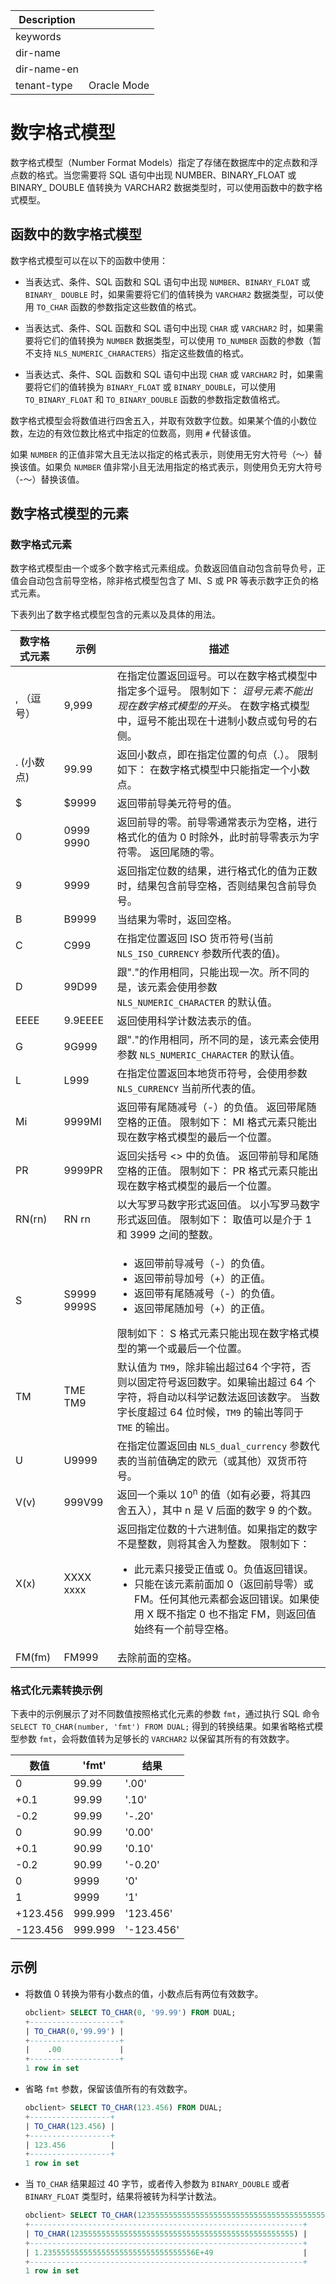 | Description   |                 |
|---------------|-----------------|
| keywords      |                 |
| dir-name      |                 |
| dir-name-en   |                 |
| tenant-type   | Oracle Mode     |

# 数字格式模型

数字格式模型（Number Format Models）指定了存储在数据库中的定点数和浮点数的格式。当您需要将 SQL 语句中出现 NUMBER、BINARY_FLOAT 或 BINARY_ DOUBLE 值转换为 VARCHAR2 数据类型时，可以使用函数中的数字格式模型。

## 函数中的数字格式模型

数字格式模型可以在以下的函数中使用：

* 当表达式、条件、SQL 函数和 SQL 语句中出现 `NUMBER`、`BINARY_FLOAT` 或 `BINARY_ DOUBLE` 时，如果需要将它们的值转换为 `VARCHAR2` 数据类型，可以使用 `TO_CHAR` 函数的参数指定这些数值的格式。

* 当表达式、条件、SQL 函数和 SQL 语句中出现 `CHAR` 或 `VARCHAR2` 时，如果需要将它们的值转换为 `NUMBER` 数据类型，可以使用 `TO_NUMBER` 函数的参数（暂不支持 `NLS_NUMERIC_CHARACTERS`）指定这些数值的格式。

* 当表达式、条件、SQL 函数和 SQL 语句中出现 `CHAR` 或 `VARCHAR2` 时，如果需要将它们的值转换为 `BINARY_FLOAT` 或 `BINARY_DOUBLE`，可以使用 `TO_BINARY_FLOAT` 和 `TO_BINARY_DOUBLE` 函数的参数指定数值格式。

数字格式模型会将数值进行四舍五入，并取有效数字位数。如果某个值的小数位数，左边的有效位数比格式中指定的位数高，则用 `#` 代替该值。

如果 `NUMBER` 的正值非常大且无法以指定的格式表示，则使用无穷大符号（〜）替换该值。如果负 `NUMBER` 值非常小且无法用指定的格式表示，则使用负无穷大符号（-〜）替换该值。

## 数字格式模型的元素

### 数字格式元素

数字格式模型由一个或多个数字格式元素组成。负数返回值自动包含前导负号，正值会自动包含前导空格，除非格式模型包含了 MI、S 或 PR 等表示数字正负的格式元素。

下表列出了数字格式模型包含的元素以及具体的用法。

| 数字格式元素  |             示例              |                                                                                                                                           描述                                                                                                                                           |
|---------|-----------------------------|----------------------------------------------------------------------------------------------------------------------------------------------------------------------------------------------------------------------------------------------------------------------------------------|
| , （逗号）  | 9,999                       | 在指定位置返回逗号。可以在数字格式模型中指定多个逗号。 限制如下： *逗号元素不能出现在数字格式模型的开头。* 在数字格式模型中，逗号不能出现在十进制小数点或句号的右侧。                                                                           |
| . (小数点) | 99.99                       | 返回小数点，即在指定位置的句点（.）。 限制如下： 在数字格式模型中只能指定一个小数点。                                                                                                                                                                                                           |
| $       | $9999                       | 返回带前导美元符号的值。                                                                                                                                                                                                                                                                           |
| 0       | 0999 9990   | 返回前导的零。前导零通常表示为空格，进行格式化的值为 0 时除外，此时前导零表示为字符零。 返回尾随的零。                                                                                                                                                                                                                  |
| 9       | 9999                        | 返回指定位数的结果，进行格式化的值为正数时，结果包含前导空格，否则结果包含前导负号。                                                                                                                                                                                                                                             |
| B       | B9999                       | 当结果为零时，返回空格。                                                                                                                                                                                                                                                                           |
| C       | C999                        | 在指定位置返回 ISO 货币符号(当前 `NLS_ISO_CURRENCY` 参数所代表的值)。                                                                                                                                                                                                                                       |
| D       | 99D99                       | 跟"."的作用相同，只能出现一次。所不同的是，该元素会使用参数 `NLS_NUMERIC_CHARACTER` 的默认值。                                                                                                                                                                                                                          |
| EEEE    | 9.9EEEE                     | 返回使用科学计数法表示的值。                                                                                                                                                                                                                                                                         |
| G       | 9G999                       | 跟"."的作用相同，所不同的是，该元素会使用参数 `NLS_NUMERIC_CHARACTER` 的默认值。                                                                                                                                                                                                                                 |
| L       | L999                        | 在指定位置返回本地货币符号，会使用参数  `NLS_CURRENCY` 当前所代表的值。                                                                                                                                                                                                                                           |
| Mi      | 9999MI                      | 返回带有尾随减号（-）的负值。 返回带尾随空格的正值。 限制如下： MI 格式元素只能出现在数字格式模型的最后一个位置。                                                                                                                                                                           |
| PR      | 9999PR                      | 返回尖括号 \<\> 中的负值。 返回带前导和尾随空格的正值。 限制如下： PR 格式元素只能出现在数字格式模型的最后一个位置。                                                                                                                                                                       |
| RN(rn)  | RN rn       | 以大写罗马数字形式返回值。 以小写罗马数字形式返回值。 限制如下： 取值可以是介于 1 和 3999 之间的整数。                                                                                                                                                                              |
| S       | S9999 9999S | <ul><li> 返回带前导减号（-）的负值。</li>   <li> 返回带前导加号（+）的正值。   </li> <li> 返回带有尾随减号（-）的负值。  </li> <li> 返回带尾随加号（+）的正值。</li></ul>     限制如下： S 格式元素只能出现在数字格式模型的第一个或最后一个位置。 |
| TM      | TME TM9     | 默认值为 `TM9`，除非输出超过64 个字符，否则以固定符号返回数字。如果输出超过 64 个字符，将自动以科学记数法返回该数字。 当数字长度超过 64 位时候，`TM9` 的输出等同于 `TME` 的输出。                                                                                                                                                               |
| U       | U9999                       | 在指定位置返回由 `NLS_dual_currency` 参数代表的当前值确定的欧元（或其他）双货币符号。                                                                                                                                                                                                                                   |
| V(v)    | 999V99                      | 返回一个乘以 10<sup>n</sup> 的值（如有必要，将其四舍五入），其中 n 是 V 后面的数字 9 的个数。                                                                                                                                                                                                                                     |
| X(x)    | XXXX xxxx   | 返回指定位数的十六进制值。如果指定的数字不是整数，则将其舍入为整数。 限制如下： <ul><li> 此元素只接受正值或 0。负值返回错误。   </li>   <li> 只能在该元素前面加 0（返回前导零）或 FM。任何其他元素都会返回错误。如果使用 X 既不指定 0 也不指定 FM，则返回值始终有一个前导空格。</li></ul>                         |
| FM(fm)  | FM999                       | 去除前面的空格。                                                                                                                                                                                                                                                                               |

### 格式化元素转换示例

下表中的示例展示了对不同数值按照格式化元素的参数 `fmt`，通过执行 SQL 命令 `SELECT TO_CHAR(number, 'fmt') FROM DUAL;` 得到的转换结果。如果省略格式模型参数 `fmt`，会将数值转为足够长的 `VARCHAR2` 以保留其所有的有效数字。

|    数值    |  'fmt'  |     结果     |
|----------|---------|------------|
| 0        | 99.99   | '.00'      |
| +0.1     | 99.99   | '.10'      |
| -0.2     | 99.99   | '-.20'     |
| 0        | 90.99   | '0.00'     |
| +0.1     | 90.99   | '0.10'     |
| -0.2     | 90.99   | '-0.20'    |
| 0        | 9999    | '0'        |
| 1        | 9999    | '1'        |
| +123.456 | 999.999 | '123.456'  |
| -123.456 | 999.999 | '-123.456' |

## 示例

* 将数值 0 转换为带有小数点的值，小数点后有两位有效数字。

  ```sql
  obclient> SELECT TO_CHAR(0, '99.99') FROM DUAL;
  +--------------------+
  | TO_CHAR(0,'99.99') |
  +--------------------+
  |    .00             |
  +--------------------+
  1 row in set
  ```

* 省略 `fmt` 参数，保留该值所有的有效数字。

  ```sql
  obclient> SELECT TO_CHAR(123.456) FROM DUAL;
  +------------------+
  | TO_CHAR(123.456) |
  +------------------+
  | 123.456          |
  +------------------+
  1 row in set
  ```

* 当 `TO_CHAR` 结果超过 40 字节，或者传入参数为 `BINARY_DOUBLE` 或者 `BINARY_FLOAT` 类型时，结果将被转为科学计数法。

  ```sql
  obclient> SELECT TO_CHAR(12355555555555555555555555555555555555555555555555) FROM DUAL;
  +-------------------------------------------------------------+
  | TO_CHAR(12355555555555555555555555555555555555555555555555) |
  +-------------------------------------------------------------+
  | 1.2355555555555555555555555555555556E+49                    |
  +-------------------------------------------------------------+
  1 row in set
  ```
